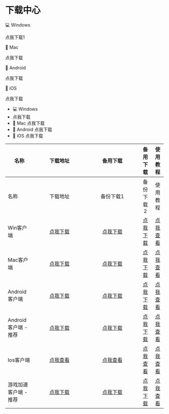 # 下载中心

💻 Windows

点我下载1

🍏 Mac

&#x20;点我下载



📱 Android



点我下载



🍎 iOS

点我下载



* 💻 Windows&#x20;
* &#x20; 点我下载
* 🍏 Mac 点我下载​
* 📱 Android   点我下载​
* 🍎 iOS   点我下载

<table data-header-hidden><thead><tr><th>名称</th><th width="150" align="center">下载地址</th><th width="154.28571428571428" align="center">备用下载</th><th align="center">备用下载</th><th align="center">使用教程</th></tr></thead><tbody><tr><td>名称</td><td align="center">下载地址</td><td align="center">备份下载1</td><td align="center">备份下载2</td><td align="center">使用教程</td></tr><tr><td>Win客户端</td><td align="center"><a href="https://alumninpustedutw-my.sharepoint.com/:u:/g/personal/empty_alumni_npust_edu_tw/EfLZOMSxFkhCuoZB5UkmueMBZDR1fjhLJCa_zCJ3NQW3SQ?download=1">点我下载</a></td><td align="center"><a href="https://alumninpustedutw-my.sharepoint.com/:u:/g/personal/empty_alumni_npust_edu_tw/EfLZOMSxFkhCuoZB5UkmueMBZDR1fjhLJCa_zCJ3NQW3SQ?e=5DbRH1">点我下载</a></td><td align="center"><a href="https://www.now61.cn/s/WXvksE">点我下载</a></td><td align="center"><a href="https://docs.lengjiao.me/wiki/win">点我查看</a></td></tr><tr><td>Mac客户端</td><td align="center"><a href="https://alumninpustedutw-my.sharepoint.com/:u:/g/personal/empty_alumni_npust_edu_tw/EZmPV0jrhQ5KgeMjPpF75FgBYfS85SRchY2FmZcrAjHz2Q?download=1">点我下载</a></td><td align="center"><a href="https://alumninpustedutw-my.sharepoint.com/:u:/g/personal/empty_alumni_npust_edu_tw/EZmPV0jrhQ5KgeMjPpF75FgBYfS85SRchY2FmZcrAjHz2Q?e=CzO5cF">点我下载</a></td><td align="center"><a href="https://www.now61.cn/s/zgONtq">点我下载</a></td><td align="center"><a href="https://docs.lengjiao.me/wiki/mac">点我查看</a></td></tr><tr><td>Android客户端</td><td align="center"><a href="https://pub-a1becde5f2744674983c81fb22f5113d.r2.dev/Lj.apk">点我下载</a></td><td align="center"><a href="https://alumninpustedutw-my.sharepoint.com/:u:/g/personal/empty_alumni_npust_edu_tw/EWDhnVrl6hlDmFQAeNmmHtoBtPDYTx5UqxCFGgIi2WT3cQ?e=Fqsq1e">点我下载</a></td><td align="center"><a href="https://www.now61.cn/s/GAVluz">点我下载</a></td><td align="center"><a href="https://docs.lengjiao.me/wiki/android">点我查看</a></td></tr><tr><td>Android客户端 - 推荐</td><td align="center"><a href="https://pub-a1becde5f2744674983c81fb22f5113d.r2.dev/Lj1.apk">点我下载</a></td><td align="center"><a href="https://alumninpustedutw-my.sharepoint.com/:u:/g/personal/empty_alumni_npust_edu_tw/EWZ6GAN5M7tBjNV670H2f9sBzzBpVUh_OzvBXaZGUaaYqg?e=qI2qEC">点我下载</a></td><td align="center"><a href="https://www.now61.cn/s/EJ3ZCb">点我下载</a></td><td align="center"><a href="android-1.md">点我查看</a></td></tr><tr><td>Ios客户端</td><td align="center"><a href="https://docs.lengjiao.me/wiki/ios">点我查看</a></td><td align="center"><a href="https://docs.lengjiao.me/wiki/ios">点我查看</a></td><td align="center"><a href="https://docs.lengjiao.me/wiki/ios">点我查看</a></td><td align="center"><a href="https://docs.lengjiao.me/wiki/ios">点我查看</a></td></tr><tr><td>游戏加速客户端 - 推荐</td><td align="center"><a href="https://alumninpustedutw-my.sharepoint.com/:u:/g/personal/empty_alumni_npust_edu_tw/ERTNre8LCMRNgvvSx_29SpoBcbdw4XBbyd0pZRO5CcBiFQ?download=1">点我下载</a></td><td align="center"><a href="https://alumninpustedutw-my.sharepoint.com/:u:/g/personal/empty_alumni_npust_edu_tw/ERTNre8LCMRNgvvSx_29SpoBcbdw4XBbyd0pZRO5CcBiFQ?e=rYZj4D">点我下载</a></td><td align="center"><a href="https://www.now61.cn/s/5NZOH7">点我下载</a></td><td align="center"><a href="win-ping-tai-cheng-xu-jia-su-jiao-cheng-tui-jian.md">点我查看</a></td></tr></tbody></table>

